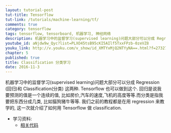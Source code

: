 ```yaml
---
layout: tutorial-post
tut-title: Tensorflow
tut-link: /tutorials/machine-learning/tf/
comments: true
category: tensorflow
tags: tensorflow, tensorboard, 机器学习, 神经网络
description: 机器学习中的监督学习(supervised learning)问题大部分可以分成 Regression (回归)和 Classification(分类) 这两种. Tensorflow 也可以做到这个. 回归是说我要预测的值是一个连续的值,比如房价,汽车的速度,飞机的高度等等.而分类是指我要把东西分成几类,比如猫狗猪牛等等. 我们之前的教程都是在用 regression 来教学的,这一次就介绍了如何用 Tensorflow 做 classification.
youtube_id: aNjdw9w_Qyc?list=PLXO45tsB95cKI5AIlf5TxxFPzb-0zeVZ8
youku_link: http://v.youku.com/v_show/id_XMTYxMjQ2NTYyNA==.html?f=27327189&o=1
chapter: 5
published: true
title: Classification 分类学习
date: 2016-11-3
---
```


机器学习中的监督学习(supervised learning)问题大部分可以分成 Regression 
(回归)和 Classification(分类) 这两种. 
Tensorflow 也可以做到这个. 回归是说我要预测的值是一个连续的值,
比如房价,汽车的速度,飞机的高度等等.而分类是指我要把东西分成几类,
比如猫狗猪牛等等. 我们之前的教程都是在用 regression 来教学的,
这一次就介绍了如何用 Tensorflow 做 classification.

* 学习资料:
  * [相关代码](https://github.com/MorvanZhou/tutorials/tree/master/tensorflowTUT/tf16_classification)
